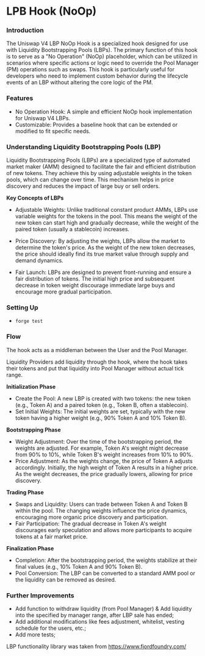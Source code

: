 # LPB Hook (NoOp)

### Introduction

The Uniswap V4 LBP NoOp Hook is a specialized hook designed for use with Liquidity Bootstrapping Pools (LBPs). The primary function of this hook is to serve as a "No Operation" (NoOp) placeholder, which can be utilized in scenarios where specific actions or logic need to override the Pool Manager (PM) operations such as swaps. This hook is particularly useful for developers who need to implement custom behavior during the lifecycle events of an LBP without altering the core logic of the PM.

### Features

- No Operation Hook: A simple and efficient NoOp hook implementation for Uniswap V4 LBPs.
- Customizable: Provides a baseline hook that can be extended or modified to fit specific needs.

### Understanding Liquidity Bootstrapping Pools (LBP)

Liquidity Bootstrapping Pools (LBPs) are a specialized type of automated market maker (AMM) designed to facilitate the fair and efficient distribution of new tokens. They achieve this by using adjustable weights in the token pools, which can change over time. This mechanism helps in price discovery and reduces the impact of large buy or sell orders.

**Key Concepts of LBPs** 

- Adjustable Weights: Unlike traditional constant product AMMs, LBPs use variable weights for the tokens in the pool. This means the weight of the new token can start high and gradually decrease, while the weight of the paired token (usually a stablecoin) increases.

- Price Discovery: By adjusting the weights, LBPs allow the market to determine the token's price. As the weight of the new token decreases, the price should ideally find its true market value through supply and demand dynamics.

- Fair Launch: LBPs are designed to prevent front-running and ensure a fair distribution of tokens. The initial high price and subsequent decrease in token weight discourage immediate large buys and encourage more gradual participation.

### Setting Up

- `forge test`

### Flow

The hook acts as a middleman between the User and the Pool Manager.

Liquidity Providers add liquidity through the hook, where the hook takes their tokens and put that liquidity into Pool Manager without actual tick range. 

**Initialization Phase**
- Create the Pool: A new LBP is created with two tokens: the new token (e.g., Token A) and a paired token (e.g., Token B, often a stablecoin).
- Set Initial Weights: The initial weights are set, typically with the new token having a higher weight (e.g., 90% Token A and 10% Token B).

**Bootstrapping Phase**
- Weight Adjustment: Over the time of the bootstrapping period, the weights are adjusted. For example, Token A's weight might decrease from 90% to 10%, while Token B's weight increases from 10% to 90%.
- Price Adjustment: As the weights change, the price of Token A adjusts accordingly. Initially, the high weight of Token A results in a higher price. As the weight decreases, the price gradually lowers, allowing for price discovery.

**Trading Phase**
- Swaps and Liquidity: Users can trade between Token A and Token B within the pool. The changing weights influence the price dynamics, encouraging more organic price discovery and participation.
- Fair Participation: The gradual decrease in Token A's weight discourages early speculation and allows more participants to acquire tokens at a fair market price.

**Finalization Phase**
- Completion: After the bootstrapping period, the weights stabilize at their final values (e.g., 10% Token A and 90% Token B).
- Pool Conversion: The LBP can be converted to a standard AMM pool or the liquidity can be removed as desired.

### Further Improvements

- Add function to withdraw liquidity (from Pool Manager) & Add liquidity into the specified by manager range, after LBP sale has ended;
- Add additional modifications like fees adjustment, whitelist, vesting schedule for the users, etc.;
- Add more tests; 

LBP functionality library was taken from https://www.fjordfoundry.com/
